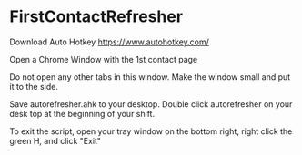 # FirstContactRefresher

Download Auto Hotkey https://www.autohotkey.com/

Open a Chrome Window with the 1st contact page 

Do not open any other tabs in this window. Make the window small and put it to the side. 

Save autorefresher.ahk to your desktop.
Double click autorefresher on your desk top at the beginning of your shift.

To exit the script, open your tray window on the bottom right, right click the green H, and click "Exit"
